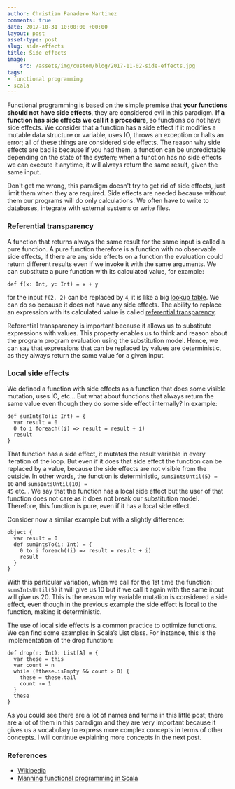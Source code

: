```yaml
---
author: Christian Panadero Martinez
comments: true
date: 2017-10-31 10:00:00 +00:00
layout: post
asset-type: post
slug: side-effects
title: Side effects
image:
    src: /assets/img/custom/blog/2017-11-02-side-effects.jpg
tags:
- functional programming
- scala
---
```


Functional programming is based on the simple premise that <b>your functions should not have side effects</b>, they are considered evil in this paradigm. <b>If a function has side effects we call it a procedure</b>, so functions do not have side effects. We consider that a function has a side effect if it modifies a mutable data structure or variable, uses IO, throws an exception or halts an error; all of these things are considered side effects. The reason why side effects are bad is because if you had them, a function can be unpredictable depending on the state of the system; when a function has no side effects we can execute it anytime, it will always return the same result, given the same input.

Don't get me wrong, this paradigm doesn't try to get rid of side effects, just limit them when they are required. Side effects are needed because without them our programs will do only calculations. We often have to write to databases, integrate with external systems or write files.

<h3>Referential transparency</h3>
A function that returns always the same result for the same input is called a pure function. A pure function therefore is a function with no observable side effects, if there are any side effects on a function the evaluation could return different results even if we invoke it with the same arguments. We can substitute a pure function with its calculated value, for example: <pre class="prettyprint"><code>def f(x: Int, y: Int) = x + y</code></pre> for the input <span style="padding:0;" class="prettyprint"><code>f(2, 2)</code></span> can be replaced by <span style="padding:0;" class="prettyprint"><code>4</code></span>, it is like a big <a href="https://en.wikipedia.org/wiki/Lookup_table">lookup table</a>. We can do so because it does not have any side effects. The ability to replace an expression with its calculated value is called <a href="https://en.wikipedia.org/wiki/Referential_transparency">referential transparency</a>.

Referential transparency is important because it allows us to substitute expressions with values. This property enables us to think and reason about the program program evaluation using the substitution model. Hence, we can say that expressions that can be replaced by values are deterministic, as they always return the same value for a given input.

<h3>Local side effects</h3>
We defined a function with side effects as a function that does some visible mutation, uses IO, etc… But what about functions that always return the same value even though they do some side effect internally? In example:

<pre class="prettyprint"><code>def sumIntsTo(i: Int) = {
  var result = 0
  0 to i foreach((i) => result = result + i)
  result
}</code></pre>

That function has a side effect, it mutates the result variable in every iteration of the loop. But even if it does that side effect the function can be replaced by a value, because the side effects are not visible from the outside. In other words, the function is deterministic, <span style="padding:0;" class="prettyprint"><code>sumsIntsUntil(5) = 10</code></span> and <span style="padding:0;" class="prettyprint"><code>sumsIntsUntil(10) = 45</code></span> etc… We say that the function has a local side effect but the user of that function does not care as it does not break our substitution model. Therefore, this function is pure, even if it has a local side effect.

Consider now a similar example but with a slightly difference:

<pre class="prettyprint"><code>object { 
  var result = 0
  def sumIntsTo(i: Int) = {
    0 to i foreach((i) => result = result + i)
    result
  }
}</code></pre>

With this particular variation, when we call for the 1st time the function: <span style="padding:0;" class="prettyprint"><code>sumsIntsUntil(5)</code></span> it will give us 10 but if we call it again with the same input will give us 20. This is the reason why variable mutation is considered a side effect, even though in the previous example the side effect is local to the function, making it deterministic.

The use of local side effects is a common practice to optimize functions. We can find some examples in Scala’s List class. For instance, this is the implementation of the drop function:

<pre class="prettyprint"><code>def drop(n: Int): List[A] = {
  var these = this
  var count = n
  while (!these.isEmpty && count > 0) {
    these = these.tail
    count -= 1
  }
  these
}</code></pre>

As you could see there are a lot of names and terms in this little post; there are a lot of them in this paradigm and they are very important because it gives us a vocabulary to express more complex concepts in terms of other concepts. I will continue explaining more concepts in the next post.

<h3>References</h3>
<ul>
  <li><a href="https://en.wikipedia.org/wiki/Side_effect_(computer_science)">Wikipedia</a></li>
  <li><a href="https://www.manning.com/books/functional-programming-in-scala">Manning functional programming in Scala</a></li>
</ul>
